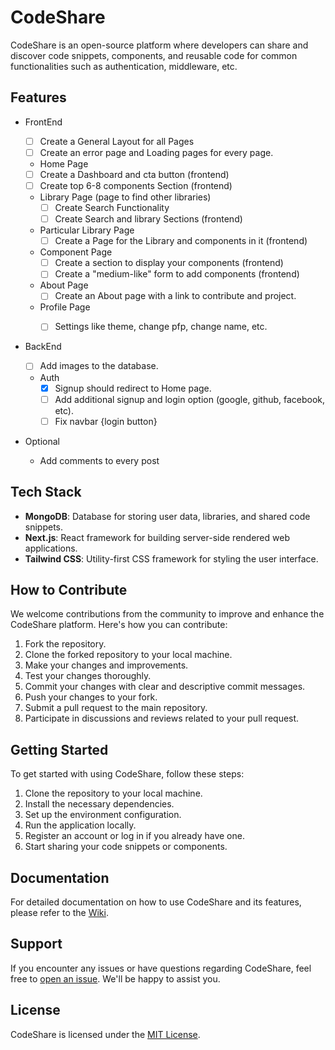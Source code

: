 # CodeShare

CodeShare is an open-source platform where developers can share and discover code snippets, components, and reusable code for common functionalities such as authentication, middleware, etc.

## Features

- FrontEnd <br>

  - [ ] Create a General Layout for all Pages <br>
  - [ ] Create an error page and Loading pages for every page. <br>
  
  -  Home Page <br>
    - [ ] Create a Dashboard and cta button (frontend) <br>
    - [ ] Create top 6-8 components Section (frontend) <br>
    
  - Library Page (page to find other libraries) <br>
    - [ ] Create Search Functionality  <br>
    - [ ] Create Search and library Sections (frontend) <br>
  
  - Particular Library Page <br>
    - [ ] Create a Page for the Library and components in it (frontend)  <br>
  
  - Component Page <br>
    - [ ] Create a section to display your components (frontend) <br>
    - [ ] Create a "medium-like" form to add components (frontend) <br>
  
  - About Page <br>
    - [ ] Create an About page with a link to contribute and project. <br>
  
  - Profile Page   <br>
    - [ ] Settings like theme, change pfp, change name, etc. <br>

  
- BackEnd <br>
  
  - [ ] Add images to the database. <br>
  
  - Auth  <br>
    - [X] Signup should redirect to Home page. <br>
    - [ ] Add additional signup and login option (google, github, facebook, etc). <br>
    - [ ] Fix navbar {login button} <br>

- Optional
  - Add comments to every post   

## Tech Stack

- **MongoDB**: Database for storing user data, libraries, and shared code snippets.
- **Next.js**: React framework for building server-side rendered web applications.
- **Tailwind CSS**: Utility-first CSS framework for styling the user interface.

## How to Contribute

We welcome contributions from the community to improve and enhance the CodeShare platform. Here's how you can contribute:

1. Fork the repository.
2. Clone the forked repository to your local machine.
3. Make your changes and improvements.
4. Test your changes thoroughly.
5. Commit your changes with clear and descriptive commit messages.
6. Push your changes to your fork.
7. Submit a pull request to the main repository.
8. Participate in discussions and reviews related to your pull request.

## Getting Started

To get started with using CodeShare, follow these steps:

1. Clone the repository to your local machine.
2. Install the necessary dependencies.
3. Set up the environment configuration.
4. Run the application locally.
5. Register an account or log in if you already have one.
6. Start sharing your code snippets or components.

## Documentation

For detailed documentation on how to use CodeShare and its features, please refer to the [Wiki](link_to_wiki).

## Support

If you encounter any issues or have questions regarding CodeShare, feel free to [open an issue](link_to_issues). We'll be happy to assist you.

## License

CodeShare is licensed under the [MIT License](link_to_license).


